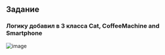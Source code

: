 ## Задание
### Логику добавил в 3 класса Cat, CoffeeMachine and Smartphone

![image](https://github.com/user-attachments/assets/c16a9dad-ece3-4921-9a74-d309b30ed9ad)

